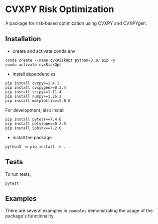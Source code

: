 # CVXPY Risk Optimization

A package for risk-based optimization using CVXPY and CVXPYgen.

## Installation

- create and activate conda env 
```
conda create --name cvxRiskOpt python=3.10 pip -y
conda activate cvxRiskOpt
```
- install dependencies
```
pip install cvxpy>=1.4.1
pip install cvxpygen>=0.3.4
pip install scipy>=1.11.4
pip install numpy>=1.26.2
pip install matplotlib>=3.8.0
```
For development, also install:
```
pip install pytest==7.4.0
pip install polytope==0.2.5
pip install Sphinx==7.2.6
```
- install the package
```
python3 -m pip install -e .
```

## Tests
To run tests,
```
pytest
```

## Examples
There are several examples in `examples` demonstrating the usage of the package's functionality.
